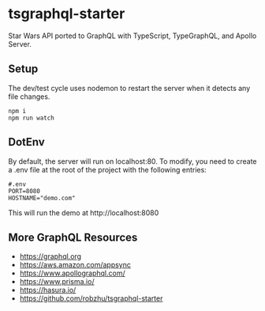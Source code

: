 # tsgraphql-starter

Star Wars API ported to GraphQL with TypeScript, TypeGraphQL, and Apollo Server.

## Setup

The dev/test cycle uses nodemon to restart the server when it detects any file changes.

```
npm i
npm run watch
```

## DotEnv

By default, the server will run on localhost:80. To modify, you need to create a .env file at the root of the project with the following entries:

```
#.env
PORT=8080
HOSTNAME="demo.com"
```

This will run the demo at http://localhost:8080

## More GraphQL Resources

- https://graphql.org
- https://aws.amazon.com/appsync
- https://www.apollographql.com/
- https://www.prisma.io/
- https://hasura.io/
- https://github.com/robzhu/tsgraphql-starter

